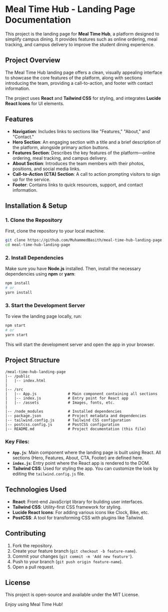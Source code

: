 # Meal Time Hub - Landing Page Documentation

This project is the landing page for **Meal Time Hub**, a platform designed to simplify campus dining. It provides features such as online ordering, meal tracking, and campus delivery to improve the student dining experience.

## Project Overview

The Meal Time Hub landing page offers a clean, visually appealing interface to showcase the core features of the platform, along with sections introducing the team, providing a call-to-action, and footer with contact information.

The project uses **React** and **Tailwind CSS** for styling, and integrates **Lucide React Icons** for UI elements.

## Features

- **Navigation**: Includes links to sections like "Features," "About," and "Contact."
- **Hero Section**: An engaging section with a title and a brief description of the platform, alongside primary action buttons.
- **Features Section**: Describes the key features of the platform—online ordering, meal tracking, and campus delivery.
- **About Section**: Introduces the team members with their photos, positions, and social media links.
- **Call-to-Action (CTA) Section**: A call to action prompting visitors to sign up for the service.
- **Footer**: Contains links to quick resources, support, and contact information.

## Installation & Setup

### 1. Clone the Repository
First, clone the repository to your local machine.

```bash
git clone https://github.com/MuhammedBasith/meal-time-hub-landing-page.git
cd meal-time-hub-landing-page
```

### 2. Install Dependencies
Make sure you have **Node.js** installed. Then, install the necessary dependencies using **npm** or **yarn**:

```bash
npm install
# or
yarn install
```

### 3. Start the Development Server
To view the landing page locally, run:

```bash
npm start
# or
yarn start
```

This will start the development server and open the app in your browser.

## Project Structure

```
/meal-time-hub-landing-page
|-- /public
|   |-- index.html
|
|-- /src
|   |-- App.js              # Main component containing all sections
|   |-- index.js            # Entry point for React app
|   |-- /assets             # Images, fonts, etc.
|
|-- /node_modules           # Installed dependencies
|-- package.json            # Project metadata and dependencies
|-- tailwind.config.js      # Tailwind CSS configuration
|-- postcss.config.js       # PostCSS configuration
|-- README.md               # Project documentation (this file)
```

### Key Files:
- **`App.js`**: Main component where the landing page is built using React. All sections (Hero, Features, About, CTA, Footer) are defined here.
- **`index.js`**: Entry point where the React app is rendered to the DOM.
- **Tailwind CSS**: Used for styling the app. You can customize the look by editing the `tailwind.config.js` file.

## Technologies Used

- **React**: Front-end JavaScript library for building user interfaces.
- **Tailwind CSS**: Utility-first CSS framework for styling.
- **Lucide React Icons**: For adding various icons like Clock, Bike, etc.
- **PostCSS**: A tool for transforming CSS with plugins like Tailwind.

## Contributing

1. Fork the repository.
2. Create your feature branch (`git checkout -b feature-name`).
3. Commit your changes (`git commit -m 'Add new feature'`).
4. Push to your branch (`git push origin feature-name`).
5. Open a pull request.

## License

This project is open-source and available under the MIT License.

Enjoy using Meal Time Hub!